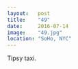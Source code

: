 ```yaml
---
layout:   post
title:    "49"
date:     2016-07-14
image:    "49.jpg"
location: "SoHo, NYC"
---
```


Tipsy taxi.
